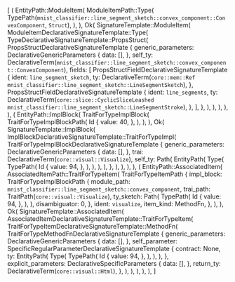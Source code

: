 [
    (
        EntityPath::ModuleItem(
            ModuleItemPath::Type(
                TypePath(`mnist_classifier::line_segment_sketch::convex_component::ConvexComponent`, `Struct`),
            ),
        ),
        Ok(
            SignatureTemplate::ModuleItem(
                ModuleItemDeclarativeSignatureTemplate::Type(
                    TypeDeclarativeSignatureTemplate::PropsStruct(
                        PropsStructDeclarativeSignatureTemplate {
                            generic_parameters: DeclarativeGenericParameters {
                                data: [],
                            },
                            self_ty: DeclarativeTerm(`mnist_classifier::line_segment_sketch::convex_component::ConvexComponent`),
                            fields: [
                                PropsStructFieldDeclarativeSignatureTemplate {
                                    ident: `line_segment_sketch`,
                                    ty: DeclarativeTerm(`core::mem::Ref mnist_classifier::line_segment_sketch::LineSegmentSketch`),
                                },
                                PropsStructFieldDeclarativeSignatureTemplate {
                                    ident: `line_segments`,
                                    ty: DeclarativeTerm(`core::slice::CyclicSliceLeashed mnist_classifier::line_segment_sketch::LineSegmentStroke`),
                                },
                            ],
                        },
                    ),
                ),
            ),
        ),
    ),
    (
        EntityPath::ImplBlock(
            TraitForTypeImplBlock(
                TraitForTypeImplBlockPath(
                    Id {
                        value: 40,
                    },
                ),
            ),
        ),
        Ok(
            SignatureTemplate::ImplBlock(
                ImplBlockDeclarativeSignatureTemplate::TraitForTypeImpl(
                    TraitForTypeImplBlockDeclarativeSignatureTemplate {
                        generic_parameters: DeclarativeGenericParameters {
                            data: [],
                        },
                        trai: DeclarativeTerm(`core::visual::Visualize`),
                        self_ty: Path(
                            EntityPath(
                                Type(
                                    TypePath(
                                        Id {
                                            value: 94,
                                        },
                                    ),
                                ),
                            ),
                        ),
                    },
                ),
            ),
        ),
    ),
    (
        EntityPath::AssociatedItem(
            AssociatedItemPath::TraitForTypeItem(
                TraitForTypeItemPath {
                    impl_block: TraitForTypeImplBlockPath {
                        module_path: `mnist_classifier::line_segment_sketch::convex_component`,
                        trai_path: TraitPath(`core::visual::Visualize`),
                        ty_sketch: Path(
                            TypePath(
                                Id {
                                    value: 94,
                                },
                            ),
                        ),
                        disambiguator: 0,
                    },
                    ident: `visualize`,
                    item_kind: MethodFn,
                },
            ),
        ),
        Ok(
            SignatureTemplate::AssociatedItem(
                AssociatedItemDeclarativeSignatureTemplate::TraitForTypeItem(
                    TraitForTypeItemDeclarativeSignatureTemplate::MethodFn(
                        TraitForTypeMethodFnDeclarativeSignatureTemplate {
                            generic_parameters: DeclarativeGenericParameters {
                                data: [],
                            },
                            self_parameter: SpecificRegularParameterDeclarativeSignatureTemplate {
                                contract: None,
                                ty: EntityPath(
                                    Type(
                                        TypePath(
                                            Id {
                                                value: 94,
                                            },
                                        ),
                                    ),
                                ),
                            },
                            explicit_parameters: DeclarativeSpecificParameters {
                                data: [],
                            },
                            return_ty: DeclarativeTerm(`core::visual::Html`),
                        },
                    ),
                ),
            ),
        ),
    ),
]